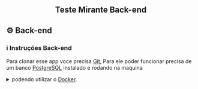 

<h2 align="center">
  Teste Mirante Back-end
</h2>



## :gear:  Back-end

### :information_source: Instruções Back-end

Para clonar esse app voce precisa [Git](https://git-scm.com),  Para ele poder funcionar precisa de um banco [PostgreSQL](https://www.postgresql.org/) instalado e rodando na maquina <details><summary>podendo utilizar o [Docker](https://www.docker.com/).</summary>
```bash

# instalar PostgreSQL
docker run --name database -e POSTGRES_PASSWORD=docker -p 5432:5432 -d postgres:11

# inicializar PostgreSQL
docker start database
```
</details>







